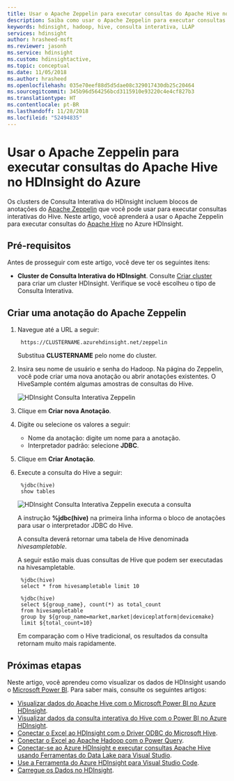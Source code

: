 ```yaml
---
title: Usar o Apache Zeppelin para executar consultas do Apache Hive no HDInsight do Azure
description: Saiba como usar o Apache Zeppelin para executar consultas do Apache Hive.
keywords: hdinsight, hadoop, hive, consulta interativa, LLAP
services: hdinsight
author: hrasheed-msft
ms.reviewer: jasonh
ms.service: hdinsight
ms.custom: hdinsightactive,
ms.topic: conceptual
ms.date: 11/05/2018
ms.author: hrasheed
ms.openlocfilehash: 035e70eef88d5d5dae08c329017430db25c20464
ms.sourcegitcommit: 345b96d564256bcd3115910e93220c4e4cf827b3
ms.translationtype: HT
ms.contentlocale: pt-BR
ms.lasthandoff: 11/28/2018
ms.locfileid: "52494835"
---
```

# <a name="use-apache-zeppelin-to-run-apache-hive-queries-in-azure-hdinsight"></a>Usar o Apache Zeppelin para executar consultas do Apache Hive no HDInsight do Azure 

Os clusters de Consulta Interativa do HDInsight incluem blocos de anotações do [Apache Zeppelin](https://zeppelin.apache.org/) que você pode usar para executar consultas interativas do Hive. Neste artigo, você aprenderá a usar o Apache Zeppelin para executar consultas do [Apache Hive](https://hive.apache.org/) no Azure HDInsight. 

## <a name="prerequisites"></a>Pré-requisitos
Antes de prosseguir com este artigo, você deve ter os seguintes itens:

* **Cluster de Consulta Interativa do HDInsight**. Consulte [Criar cluster](hadoop/apache-hadoop-linux-tutorial-get-started.md#create-cluster) para criar um cluster HDInsight.  Verifique se você escolheu o tipo de Consulta Interativa. 

## <a name="create-an-apache-zeppelin-note"></a>Criar uma anotação do Apache Zeppelin

1. Navegue até a URL a seguir:

        https://CLUSTERNAME.azurehdinsight.net/zeppelin
    Substitua **CLUSTERNAME** pelo nome do cluster.

2. Insira seu nome de usuário e senha do Hadoop. Na página do Zeppelin, você pode criar uma nova anotação ou abrir anotações existentes. O HiveSample contém algumas amostras de consultas do Hive.  

    ![HDInsight Consulta Interativa Zeppelin](./media/hdinsight-connect-hive-zeppelin/hdinsight-hive-zeppelin.png)
3. Clique em **Criar nova Anotação**.
4. Digite ou selecione os valores a seguir:

    - Nome da anotação: digite um nome para a anotação.
    - Interpretador padrão: selecione **JDBC**.

5. Clique em **Criar Anotação**.
6. Execute a consulta do Hive a seguir:

        %jdbc(hive)
        show tables

    ![HDInsight Consulta Interativa Zeppelin executa a consulta](./media/hdinsight-connect-hive-zeppelin/hdinsight-hive-zeppelin-query.png)

    A instrução **%jdbc(hive)** na primeira linha informa o bloco de anotações para usar o interpretador JDBC do Hive.

    A consulta deverá retornar uma tabela de Hive denominada *hivesampletable*.

    A seguir estão mais duas consultas de Hive que podem ser executadas na hivesampletable. 

        %jdbc(hive)
        select * from hivesampletable limit 10

        %jdbc(hive)
        select ${group_name}, count(*) as total_count
        from hivesampletable
        group by ${group_name=market,market|deviceplatform|devicemake}
        limit ${total_count=10}

    Em comparação com o Hive tradicional, os resultados da consulta retornam muito mais rapidamente.


## <a name="next-steps"></a>Próximas etapas
Neste artigo, você aprendeu como visualizar os dados de HDInsight usando o [Microsoft Power BI](https://powerbi.microsoft.com/).  Para saber mais, consulte os seguintes artigos:

* [Visualizar dados do Apache Hive com o Microsoft Power BI no Azure HDInsight](hadoop/apache-hadoop-connect-hive-power-bi.md).
* [Visualizar dados da consulta interativa do Hive com o Power BI no Azure HDInsight](./interactive-query/apache-hadoop-connect-hive-power-bi-directquery.md).
* [Conectar o Excel ao HDInsight com o Driver ODBC do Microsoft Hive](hadoop/apache-hadoop-connect-excel-hive-odbc-driver.md).
* [Conectar o Excel ao Apache Hadoop com o Power Query](hadoop/apache-hadoop-connect-excel-power-query.md).
* [Conectar-se ao Azure HDInsight e executar consultas Apache Hive usando Ferramentas do Data Lake para Visual Studio](hadoop/apache-hadoop-visual-studio-tools-get-started.md).
* [Use a Ferramenta do Azure HDInsight para Visual Studio Code](hdinsight-for-vscode.md).
* [Carregue os Dados no HDInsight](./hdinsight-upload-data.md).
